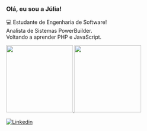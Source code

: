  ### Olá, eu sou a Júlia!
💻 Estudante de Engenharia de Software!
</br>
Analista de Sistemas PowerBuilder.
</br>
Voltando a aprender PHP e JavaScript.
</br>
<div>
    <a href="https://github.com/juliadimas">
    <a href="https://github.com/juliadimas" style="{display: grid; grid-gap: 10px; grid-template-columns: repeat(auto-fit, minmax(300px, 1fr));}">
        <img height="180em" src="https://github-readme-stats.vercel.app/api?username=juliadimas&show_icons=true&layout=compact&theme=radical"/>
        <img height="180em" src="https://github-readme-stats.vercel.app/api/top-langs/?username=juliadimas&layout=compact&langs_count=7&theme=radical&show_icons=true&theme=dracula&include_all_commits=true&count_private=true"/>
    </a>
    </a>
</div>

[![Linkedin](https://img.shields.io/badge/LinkedIn-0077B5?style=for-the-badge&logo=linkedin&logoColor=white)](https://www.linkedin.com/in/juliad-marques/)
